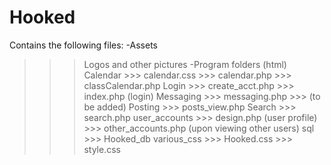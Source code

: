 # Hooked
Contains the following files:
-Assets
  >>> Logos and other pictures
-Program folders (html)
  >>> Calendar
     >>> calendar.css
     >>> calendar.php
     >>> classCalendar.php
  >>> Login
     >>> create_acct.php
     >>> index.php (login)
  >>> Messaging
     >>> messaging.php 
     >>> (to be added)
  >>> Posting
     >>> posts_view.php
  >>> Search
     >>> search.php
  >>> user_accounts
     >>> design.php (user profile)
     >>> other_accounts.php (upon viewing other users)
  >>> sql
     >>> Hooked_db
  >>> various_css
     >>> Hooked.css
     >>> style.css
